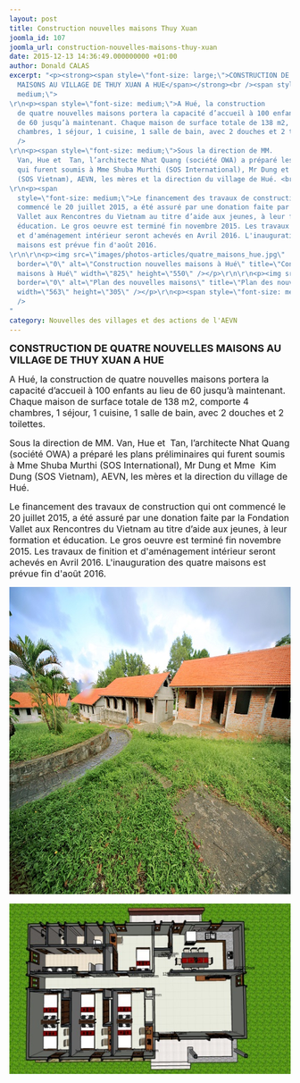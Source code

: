 ```yaml
---
layout: post
title: Construction nouvelles maisons Thuy Xuan
joomla_id: 107
joomla_url: construction-nouvelles-maisons-thuy-xuan
date: 2015-12-13 14:36:49.000000000 +01:00
author: Donald CALAS
excerpt: "<p><strong><span style=\"font-size: large;\">CONSTRUCTION DE QUATRE NOUVELLES
  MAISONS AU VILLAGE DE THUY XUAN A HUE</span></strong><br /><span style=\"font-size:
  medium;\"> 
\r\n<p><span style=\"font-size: medium;\">A Hué, la construction
  de quatre nouvelles maisons portera la capacité d’accueil à 100 enfants au lieu
  de 60 jusqu’à maintenant. Chaque maison de surface totale de 138 m2, comporte 4
  chambres, 1 séjour, 1 cuisine, 1 salle de bain, avec 2 douches et 2 toilettes. <br
  />
\r\n<p><span style=\"font-size: medium;\">Sous la direction de MM.
  Van, Hue et  Tan, l’architecte Nhat Quang (société OWA) a préparé les plans préliminaires
  qui furent soumis à Mme Shuba Murthi (SOS International), Mr Dung et Mme  Kim Dung
  (SOS Vietnam), AEVN, les mères et la direction du village de Hué. <br />
\r\n<p><span
  style=\"font-size: medium;\">Le financement des travaux de construction qui ont
  commencé le 20 juillet 2015, a été assuré par une donation faite par la Fondation
  Vallet aux Rencontres du Vietnam au titre d’aide aux jeunes, à leur formation et
  éducation. Le gros oeuvre est terminé fin novembre 2015. Les travaux de finition
  et d'aménagement intérieur seront achevés en Avril 2016. L'inauguration des quatre
  maisons est prévue fin d'août 2016. 
\r\n\r\n<p><img src=\"images/photos-articles/quatre_maisons_hue.jpg\"
  border=\"0\" alt=\"Construction nouvelles maisons à Hué\" title=\"Construction nouvelles
  maisons à Hué\" width=\"825\" height=\"550\" /></p>\r\n\r\n<p><img src=\"images/photos-articles/nouvelles_villages/plan_nouvelles_maisons.jpg\"
  border=\"0\" alt=\"Plan des nouvelles maisons\" title=\"Plan des nouvelles maisons\"
  width=\"563\" height=\"305\" /></p>\r\n<p><span style=\"font-size: medium;\"><br
  />
"
category: Nouvelles des villages et des actions de l'AEVN
---
```

<p><strong><span style="font-size: large;">CONSTRUCTION DE QUATRE NOUVELLES MAISONS AU VILLAGE DE THUY XUAN A HUE</span></strong><br /><span style="font-size: medium;"> 

<p><span style="font-size: medium;">A Hué, la construction de quatre nouvelles maisons portera la capacité d’accueil à 100 enfants au lieu de 60 jusqu’à maintenant. Chaque maison de surface totale de 138 m2, comporte 4 chambres, 1 séjour, 1 cuisine, 1 salle de bain, avec 2 douches et 2 toilettes. <br />

<p><span style="font-size: medium;">Sous la direction de MM. Van, Hue et  Tan, l’architecte Nhat Quang (société OWA) a préparé les plans préliminaires qui furent soumis à Mme Shuba Murthi (SOS International), Mr Dung et Mme  Kim Dung (SOS Vietnam), AEVN, les mères et la direction du village de Hué. <br />

<p><span style="font-size: medium;">Le financement des travaux de construction qui ont commencé le 20 juillet 2015, a été assuré par une donation faite par la Fondation Vallet aux Rencontres du Vietnam au titre d’aide aux jeunes, à leur formation et éducation. Le gros oeuvre est terminé fin novembre 2015. Les travaux de finition et d'aménagement intérieur seront achevés en Avril 2016. L'inauguration des quatre maisons est prévue fin d'août 2016. 


<p><img src="/assets/images/photos-articles/quatre_maisons_hue.jpg" border="0" alt="Construction nouvelles maisons à Hué" title="Construction nouvelles maisons à Hué" width="825" height="550" /></p>

<p><img src="/assets/images/photos-articles/nouvelles_villages/plan_nouvelles_maisons.jpg" border="0" alt="Plan des nouvelles maisons" title="Plan des nouvelles maisons" width="563" height="305" /></p>
<p><span style="font-size: medium;"><br />

